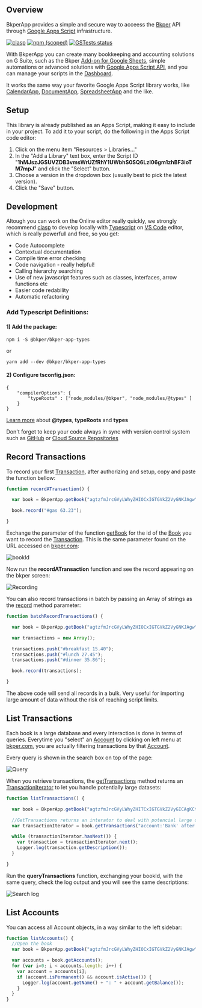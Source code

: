 [Bkper]: https://bkper.com/
[bkper.com]: https://bkper.com

[Google Apps Script]: https://developers.google.com/apps-script/reference/
[OAuth2]: https://oauth.net/2/

[Dashboard]: https://script.google.com/home
[Book]: https://bkper.com/api/bkper-app/#book
[Account]: https://bkper.com/api/bkper-app/#account
[Transaction]: https://bkper.com/api/bkper-app/#transaction
[TransactionIterator]: https://bkper.com/api/bkper-app/#transactioniterator
[Google Apps Script API]: https://developers.google.com/apps-script/api/

[record]: https://bkper.com/api/bkper-app/#book_record
[getTransactions]: https://bkper.com/api/bkper-app/#book_gettransactions
[getBook]: https://bkper.com/api/bkper-app/#bkperapp_getbook

[CalendarApp]: https://developers.google.com/apps-script/reference/calendar/calendar-app
[DocumentApp]: https://developers.google.com/apps-script/reference/document/document-app
[SpreadsheetApp]: https://developers.google.com/apps-script/reference/spreadsheet/spreadsheet-app

[Add-on for Google Sheets]: https://gsuite.google.com/marketplace/app/bkper/360398463400
[Forms]: https://gsuite.google.com/marketplace/app/bkper_forms/588203895124
[Typescript]: https://developers.google.com/apps-script/guides/typescript
[reference documentation]: https://bkper.com/api/bkper-app/
[VS Code]: https://code.visualstudio.com
[clasp]: https://developers.google.com/apps-script/guides/clasp
[Typescript Definitions]: https://www.npmjs.com/package/@bkper/bkper-app-types
[GitHub]: https://github.com/
[Cloud Source Repositories]: https://cloud.google.com/source-repositories/
[BkperApp]: https://bkper.com/api/bkper-app

## Overview 

BkperApp provides a simple and secure way to acceess the [Bkper] API through [Google Apps Script] infrastructure.

[![clasp](https://img.shields.io/badge/built%20with-clasp-4285f4.svg)](https://github.com/google/clasp)
[![npm (scoped)](https://img.shields.io/npm/v/@bkper/bkper-app-types?color=%235889e4&label=types)](https://www.npmjs.com/package/@bkper/bkper-app-types)
[![GSTests status](https://gs-tests-status.appspot.com/badge.svg?suite=BkperApp&namespace=bkpertest)](https://script.google.com/macros/s/AKfycbyWJJFIwoqnNudRMGse18qVNWw5aa7g03-iLmL_rjqO8mg-MjI/exec?suite=BkperApp&namespace=bkpertest)


With BkperApp you can create many bookkeeping and accounting solutions on G Suite, such as the Bkper [Add-on for Google Sheets], simple automations or advanced solutions with [Google Apps Script API], and you can manage your scripts in the [Dashboard].

It works the same way your favorite Google Apps Script library works, like [CalendarApp], [DocumentApp], [SpreadsheetApp] and the like.

## Setup

This library is already published as an Apps Script, making it easy to include in your project. To add it to your script, do the following in the Apps Script code editor:

1. Click on the menu item "Resources > Libraries..."
2. In the "Add a Library" text box, enter the Script ID "**1hMJszJGSUVZDB3vmsWrUZfRhY1UWbhS0SQ6Lzl06gm1zhBF3ioTM7mpJ**" and click the "Select" button.
3. Choose a version in the dropdown box (usually best to pick the latest version).
4. Click the "Save" button.

## Development

Altough you can work on the Online editor really quickly, we strongly recommend [clasp] to develop locally with [Typescript] on [VS Code] editor, which is really powerfull and free, so you get:

 - Code Autocomplete
 - Contextual documentation
 - Compile time error checking
 - Code navigation - really helpful!
 - Calling hierarchy searching
 - Use of new javascript features such as classes, interfaces, arrow functions etc
 - Easier code redability
 - Automatic refactoring

### Add Typescript Definitions:

#### 1) Add the package:

```
npm i -S @bkper/bkper-app-types
```
or
```
yarn add --dev @bkper/bkper-app-types
```

#### 2) Configure tsconfig.json:

```
{
    "compilerOptions": {
        "typeRoots" : ["node_modules/@bkper", "node_modules/@types" ]
    }
}
```

[Learn more](https://www.typescriptlang.org/docs/handbook/tsconfig-json.html#types-typeroots-and-types) about **@types**, **typeRoots** and **types**


Don't forget to keep your code always in sync with version control system such as [GitHub] or [Cloud Source Repositories]

## Record Transactions


To record your first [Transaction], after authorizing and setup, copy and paste the function bellow:

```javascript
function recordATransaction() {

  var book = BkperApp.getBook("agtzfmJrcGVyLWhyZHIOCxIGTGVkZ2VyGNKJAgw");

  book.record("#gas 63.23");

}
```
Exchange the parameter of the function [getBook] for the id of the [Book] you want to record the [Transaction]. This is the same parameter found on the URL accessed on [bkper.com]:

![bookId](https://bkper.com/api/images/bookId.png)

Now run the **recordATransaction** function and see the record appearing on the bkper screen:

![Recording](https://bkper.com/api/images/recording.png)

You can also record transactions in batch by passing an Array of strings as the [record] method parameter:

```javascript
function batchRecordTransactions() {

  var book = BkperApp.getBook("agtzfmJrcGVyLWhyZHIOCxIGTGVkZ2VyGNKJAgw");

  var transactions = new Array();

  transactions.push("#breakfast 15.40");
  transactions.push("#lunch 27.45");
  transactions.push("#dinner 35.86");

  book.record(transactions);

}
```
The above code will send all records in a bulk. Very useful for importing large amount of data without the risk of reaching script limits.



## List Transactions


Each book is a large database and every interaction is done in terms of queries. Everytime you "select" an [Account] by clicking on left menu at [bkper.com], you are actually filtering transactions by that [Account].

Every query is shown in the search box on top of the page:

![Query](https://bkper.com/api/images/query.png)

When you retrieve transactions, the [getTransactions] method returns an [TransactionIterator] to let you handle potentially large datasets:

```javascript
function listTransactions() {

  var book = BkperApp.getBook("agtzfmJrcGVyLWhyZHITCxIGTGVkZ2VyGICAgKCtg6MLDA");

  //GetTransactions returns an interator to deal with potencial large datasets
  var transactionIterator = book.getTransactions("account:'Bank' after:01/04/2014");

  while (transactionIterator.hasNext()) {
    var transaction = transactionIterator.next();
    Logger.log(transaction.getDescription());
  }

}
```

Run the **queryTransactions** function, exchanging your bookId, with the same query, check the log output and you will see the same descriptions:

![Search log](https://bkper.com/api/images/logSearch.png)



## List Accounts


You can access all Account objects, in a way similar to the left sidebar:
```javascript
function listAccounts() {
  //Open the book
  var book = BkperApp.getBook("agtzfmJrcGVyLWhyZHIOCxIGTGVkZ2VyGNKJAgw");

  var accounts = book.getAccounts();
  for (var i=0; i < accounts.length; i++) {
    var account = accounts[i];
    if (account.isPermanent() && account.isActive()) {
      Logger.log(account.getName() + ": " + account.getBalance());
    }
  }
}
```


<!-- 
## <a name='samples'></a>Samples


- [BkperCSVExportService](https://github.com/bkper/BkperCSVExportService) - Service to export bkper transactions in CSV format.

- [bkper things](https://github.com/oshliaer/bkper/tree/master/bkper%20things) - Custom action scripts triggered from inside bkper through webhooks -->


